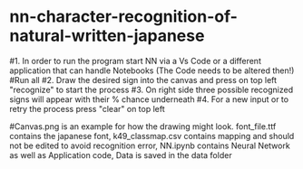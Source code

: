 # nn-character-recognition-of-natural-written-japanese

#1. In order to run the program start NN via a Vs Code or a different application that can handle Notebooks (The Code needs to be altered then!)
#Run all
#2. Draw the desired sign into the canvas and press on top left "recognize" to start the process
#3. On right side three possible recognized signs will appear with their % chance underneath
#4. For a new input or to retry the process press "clear" on top left 

#Canvas.png is an example for how the drawing might look. font_file.ttf contains the japanese font, k49_classmap.csv contains mapping and should not be edited to avoid recognition error, NN.ipynb contains Neural Network as well as Application code, Data is saved in the data folder 
